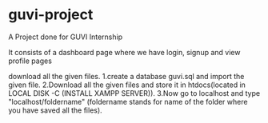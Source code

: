 # guvi-project
A Project done for GUVI Internship


It consists of a dashboard page where we have login, signup and view profile pages



download all the given files.
1.create a database guvi.sql and import the given file.
2.Download all the given files and store it in htdocs(located in LOCAL DISK -C (INSTALL XAMPP SERVER)).
3.Now go to localhost and type "localhost/foldername" (foldername stands for name of the folder where you have saved all the files). 
